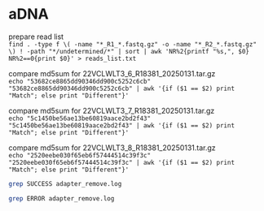 # aDNA

prepare read list  
```find . -type f \( -name "*_R1_*.fastq.gz" -o -name "*_R2_*.fastq.gz" \) ! -path "*/undetermined/*" | sort | awk 'NR%2{printf "%s,", $0} NR%2==0{print $0}' > reads_list.txt```  

compare md5sum for 22VCLWLT3_6_R18381_20250131.tar.gz  
```echo "53682ce8865dd90346dd900c5252c6cb" "53682ce8865dd90346dd900c5252c6cb" | awk '{if ($1 == $2) print "Match"; else print "Different"}'```  

compare md5sum for 22VCLWLT3_7_R18381_20250131.tar.gz  
```echo "5c1450be56ae13be60819aace2bd2f43" "5c1450be56ae13be60819aace2bd2f43" | awk '{if ($1 == $2) print "Match"; else print "Different"}'``` 

compare md5sum for 22VCLWLT3_8_R18381_20250131.tar.gz   
```echo "2520eebe030f65eb6f57444514c39f3c" "2520eebe030f65eb6f57444514c39f3c" | awk '{if ($1 == $2) print "Match"; else print "Different"}'```

```bash
grep SUCCESS adapter_remove.log
````

```bash
grep ERROR adapter_remove.log
````